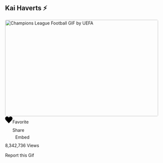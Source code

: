 ## Kai Haverts ⚡
<div class="mb-5 flex"><div style="width:500px"><div data-giphy-id="j7IMUyNrNbEgVP4D46" data-giphy-is-sticker="false" style="width:500px;height:315px;overflow:hidden;border-radius:4px" class="sc-qZruQ ducTeV giphy-gif "><picture><source type="image/webp" srcset="https://media4.giphy.com/media/v1.Y2lkPTc5MGI3NjExeGVic3BmMHlnOXN0Nms2MnNwY3g3d3U5MTU1MTU2anpmbDlmYm15OCZlcD12MV9pbnRlcm5hbF9naWZfYnlfaWQmY3Q9Zw/j7IMUyNrNbEgVP4D46/giphy.webp"><img class="giphy-gif-img giphy-img-loaded" src="https://media4.giphy.com/media/v1.Y2lkPTc5MGI3NjExeGVic3BmMHlnOXN0Nms2MnNwY3g3d3U5MTU1MTU2anpmbDlmYm15OCZlcD12MV9pbnRlcm5hbF9naWZfYnlfaWQmY3Q9Zw/j7IMUyNrNbEgVP4D46/giphy.gif" style="background:rgba(0,0,0,0)" width="100%" height="100%" alt="Champions League Football GIF by UEFA"></picture></div></div><div class="text-md flex flex-col justify-between gap-2 px-7 pt-7"><div class="flex flex-col justify-start gap-5 font-bold"><div class="group text-giphyLightestGrey hover:text-giphyWhite [&amp;>label]:cursor-pointer [&amp;>label]:select-none cursor-pointer group grid grid-cols-[40px_auto] gap-2 [&amp;>*:first-child]:justify-self-center"><svg viewBox="0 0 22 20" xmlns="http://www.w3.org/2000/svg" width="24" height="24" class="group-hover:scale-105 transition-transform fill-giphyLightestGrey group-hover:fill-giphyWhite"><path fill-rule="evenodd" clip-rule="evenodd" d="M18.9307 11.9353L11.3231 19.8661C11.2015 19.9554 11.0906 20 10.9904 20C10.8545 20 10.7436 19.9554 10.6578 19.8661L3.05013 11.9353C2.1631 11.0132 1.46386 10.0707 0.952383 9.10764C0.440911 8.14463 0.136893 7.22997 0.0403214 6.36364C-0.0562504 5.4973 0.0206483 4.6756 0.271019 3.8985C0.521391 3.1214 0.939862 2.43168 1.52645 1.82934C2.28471 1.04108 3.17352 0.507532 4.19289 0.228668C5.21225 -0.0501953 6.23161 -0.0501953 7.25098 0.228668C8.27034 0.507532 9.15915 1.04108 9.91741 1.82934C10.3395 2.26808 10.6971 2.76259 10.9904 3.31288C11.2837 2.76259 11.6414 2.26808 12.0634 1.82934C12.8217 1.03365 13.7105 0.494518 14.7299 0.211936C15.7493 -0.0706455 16.7704 -0.0706455 17.7933 0.211936C18.8163 0.494518 19.7105 1.03365 20.4759 1.82934C21.2556 2.6399 21.7385 3.5843 21.9244 4.66258C22.1104 5.74085 21.9531 6.91578 21.4523 8.1874C20.9516 9.45901 20.1111 10.7083 18.9307 11.9353Z"></path></svg><label>Favorite</label></div><div class="text-giphyLightestGrey hover:text-giphyWhite [&amp;>label]:cursor-pointer [&amp;>label]:select-none cursor-pointer group grid grid-cols-[40px_auto] gap-2 [&amp;>*:first-child]:justify-self-center"><svg height="24" class="group-hover:scale-105 transition-transform fill-giphyLightestGrey group-hover:fill-giphyWhite" viewBox="0 0 20 20" fill="none" xmlns="http://www.w3.org/2000/svg"><path fill-rule="evenodd" clip-rule="evenodd" d="M19.9965 0.464008L17.4969 19.6242C17.4774 19.7739 17.3993 19.8812 17.2626 19.9463C17.1389 20.0179 17.0152 20.0179 16.8916 19.9463L10.5353 16.7839L8.24074 19.8292C8.16263 19.9398 8.05522 19.9951 7.91853 19.9951C7.85344 19.9951 7.80462 19.9886 7.77207 19.9756C7.58981 19.917 7.49868 19.7836 7.49868 19.5754V15.4174C7.49868 15.3067 7.52797 15.2221 7.58656 15.1636L16.6865 3.45077L4.86243 13.6604C4.77781 13.719 4.68342 13.7483 4.57927 13.7483C4.50767 13.7483 4.44583 13.732 4.39376 13.6995L0.234334 11.6205C0.0781104 11.5489 0 11.4318 0 11.2691C0 11.1064 0.0683466 10.9763 0.205042 10.8786L19.3716 0.0540594C19.5278 -0.0240264 19.6743 -0.0175192 19.811 0.0735809C19.9542 0.177695 20.016 0.307836 19.9965 0.464008Z"></path></svg><label>Share</label></div><div class="text-giphyLightestGrey hover:text-giphyWhite [&amp;>label]:cursor-pointer [&amp;>label]:select-none cursor-pointer group grid grid-cols-[40px_auto] gap-2 [&amp;>*:first-child]:justify-self-center"><svg height="20" class="group-hover:scale-105 transition-transform fill-giphyLightestGrey group-hover:fill-giphyWhite" viewBox="0 0 30 18" fill="none" xmlns="http://www.w3.org/2000/svg"><path fill-rule="evenodd" clip-rule="evenodd" d="M21.1999 0C21.2859 0 21.3718 0.0351388 21.4578 0.105417L29.8969 8.72328C29.9656 8.79941 30 8.89019 30 8.99561C30 9.10103 29.9656 9.1918 29.8969 9.26794L21.4578 17.8858C21.389 17.9619 21.3016 18 21.1957 18C21.0897 18 21.0023 17.9619 20.9335 17.8858L18.364 15.2592C18.2952 15.1889 18.2609 15.0996 18.2609 14.9912C18.2609 14.8829 18.2952 14.7936 18.364 14.7233L23.9672 8.99561L18.364 3.26794C18.2952 3.19766 18.2609 3.10835 18.2609 3C18.2609 2.89165 18.2952 2.80234 18.364 2.73206L20.9335 0.105417C21.0195 0.0351388 21.1083 0 21.1999 0ZM8.80005 18C8.71411 18 8.62818 17.9649 8.54224 17.8946L0.103126 9.27672C0.034375 9.20059 0 9.10981 0 9.00439C0 8.89898 0.034375 8.8082 0.103126 8.73206L8.54224 0.114202C8.61099 0.0380672 8.69836 0 8.80435 0C8.91034 0 8.99771 0.0380672 9.06646 0.114202L11.636 2.74085C11.7048 2.81113 11.7391 2.90044 11.7391 3.00878C11.7391 3.11713 11.7048 3.20644 11.636 3.27672L6.01566 9.00439L11.636 14.7321C11.7048 14.8023 11.7391 14.8917 11.7391 15C11.7391 15.1083 11.7048 15.1977 11.636 15.2679L9.06646 17.8946C8.98052 17.9649 8.89172 18 8.80005 18Z"></path></svg><label>Embed</label></div></div><div class="text-giphyLightGrey space-y-1.5 p-3 text-sm"><!--$--><div class="hover:text-giphyLightestGrey flex select-none items-center gap-2"><svg height="10" viewBox="0 0 30 18" fill="none" xmlns="http://www.w3.org/2000/svg"><path fill-rule="evenodd" clip-rule="evenodd" d="M29.8975 8.68375C30.0342 8.89458 30.0342 9.10542 29.8975 9.31625C29.8096 9.43924 29.6826 9.60395 29.5166 9.8104C29.3506 10.0168 28.9868 10.4209 28.4253 11.0227C27.8638 11.6245 27.2827 12.1999 26.6821 12.7489C26.0815 13.298 25.3223 13.9063 24.4043 14.5739C23.4863 15.2416 22.5635 15.8148 21.6357 16.2936C20.708 16.7723 19.6582 17.1764 18.4863 17.5059C17.3144 17.8353 16.1523 18 15 18C14.1016 18 13.1934 17.9012 12.2754 17.7035C11.3574 17.5059 10.5029 17.2401 9.71192 16.9063C8.9209 16.5725 8.14698 16.1881 7.39014 15.7533C6.6333 15.3184 5.94239 14.8616 5.31738 14.3829C4.69238 13.9041 4.10157 13.4231 3.54492 12.94C2.98828 12.4568 2.50244 11.9978 2.0874 11.563C1.67236 11.1281 1.31348 10.7438 1.01074 10.41C0.708007 10.0761 0.478517 9.8082 0.322266 9.60615L0.10254 9.31625C-0.0341799 9.10542 -0.0341799 8.89458 0.10254 8.68375C0.190431 8.56076 0.317382 8.39605 0.483399 8.1896C0.649415 7.98316 1.01318 7.57907 1.57471 6.97731C2.13623 6.37555 2.71728 5.80015 3.31787 5.2511C3.91846 4.70205 4.67773 4.09371 5.5957 3.42606C6.51368 2.75842 7.43652 2.18521 8.36426 1.70644C9.292 1.22767 10.3418 0.823574 11.5137 0.494144C12.6856 0.164713 13.8477 0 15 0C16.1523 0 17.3096 0.158125 18.4717 0.474378C19.6338 0.790631 20.6885 1.20132 21.6357 1.70644C22.583 2.21157 23.4936 2.7694 24.3677 3.37994C25.2417 3.99049 26.0034 4.60102 26.6528 5.21157C27.3023 5.82211 27.8687 6.37994 28.3521 6.88507C28.8355 7.39019 29.1992 7.80088 29.4434 8.11713L29.8242 8.59151L29.8975 8.68375ZM15 14.06C16.5527 14.06 17.8784 13.5659 18.9771 12.5776C20.0757 11.5893 20.625 10.3968 20.625 9C20.625 7.612 20.0732 6.42167 18.9697 5.42899C17.8662 4.43631 16.543 3.93997 15 3.93997C13.4473 3.93997 12.1216 4.43411 11.0229 5.4224C9.92431 6.41069 9.375 7.60321 9.375 9C9.375 10.4056 9.92187 11.6003 11.0156 12.5842C12.1094 13.5681 13.4375 14.06 15 14.06Z" fill="#fff"></path></svg><div>8,342,736<!-- --> Views</div></div><!--/$--><div><div class="hover:text-giphyLightestGrey flex cursor-pointer items-center gap-2"><svg height="15" width="16" viewBox="0 0 14 20" fill="none" xmlns="http://www.w3.org/2000/svg"><path fill-rule="evenodd" clip-rule="evenodd" d="M14 1.52344V10.6055C14 10.7487 13.9271 10.8724 13.7812 10.9766C12.9609 11.4388 12.0616 11.6699 11.0833 11.6699C10.6884 11.6699 10.2372 11.6243 9.72982 11.5332C9.22243 11.4421 8.7895 11.3477 8.43099 11.25C8.07248 11.1523 7.59549 11.0124 7 10.8301C6.39843 10.6543 5.9184 10.5176 5.5599 10.4199C5.20139 10.3223 4.76845 10.2279 4.26107 10.1367C3.75369 10.0456 3.30556 10 2.91667 10C2.8559 10 2.75868 10.0033 2.625 10.0098C2.49132 10.0163 2.3941 10.0195 2.33333 10.0195V19.5801C2.33333 19.6973 2.29536 19.7965 2.2194 19.8779C2.14345 19.9593 2.05078 20 1.94141 20H0.391927C0.282552 20 0.189888 19.9593 0.113933 19.8779C0.0379774 19.7965 0 19.6973 0 19.5801V1.06445C0 0.921224 0.0638015 0.804037 0.191406 0.712891C1.0178 0.237628 1.92621 0 2.91667 0C3.30556 0 3.75369 0.0455727 4.26107 0.136719C4.76845 0.227865 5.20139 0.322266 5.5599 0.419922C5.9184 0.517579 6.39843 0.654296 7 0.830078C7.59549 1.01237 8.07248 1.15234 8.43099 1.25C8.7895 1.34766 9.22243 1.44206 9.72982 1.5332C10.2372 1.62435 10.6884 1.66992 11.0833 1.66992C11.934 1.66992 12.727 1.49089 13.4622 1.13281C13.602 1.07422 13.7235 1.09049 13.8268 1.18164C13.9423 1.25326 14 1.36719 14 1.52344Z" fill="#fff"></path></svg><div>Report this <!-- -->Gif</div></div></div></div></div></div>
